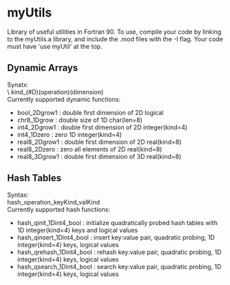 # myUtils
Library of useful utilities in Fortran 90. To use, compile your code by linking to the myUtils.a library, and include the .mod files with the -I flag. Your code must have 'use myUtil' at the top. 

## Dynamic Arrays
Synatx:\
\	kind_(#D)(operation)(dimension)\
Currently supported dynamic functions:
- bool_2Dgrow1		:	double first dimension of 2D logical
- chr8_1Dgrow		:	double size of 1D char(len=8)
- int4_2Dgrow1		:	double first dimension of 2D integer(kind=4)
- int4_1Dzero		:	zero 1D integer(kind=4)
- real8_2Dgrow1		:	double first dimension of 2D real(kind=8) 	
- real8_2Dzero		:	zero all elements of 2D real(kind=8)
- real8_3Dgrow1		:	double first dimension of 3D real(kind=8)  

## Hash Tables
Syntax:\
	hash_operation_keyKind_valKind\
Currently supported hash functions:
- hash_qinit_1Dint4_bool	:	initialize quadratically probed hash tables with 1D integer(kind=4) keys and logical values
- hash_qinsert_1Dint4_bool	:	insert key:value pair, quadratic probing, 1D integer(kind=4) keys, logical values
- hash_qrehash_1Dint4_bool	:	rehash key:value pair, quadratic probing, 1D integer(kind=4) keys, logical values
- hash_qsearch_1Dint4_bool	:	search key:value pair, quadratic probing, 1D integer(kind=4) keys, logical values

